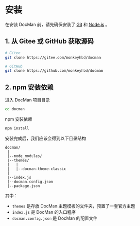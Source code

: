 # 安装

在安装 DocMan 前，请先确保安装了 [Git](https://git-scm.com/) 和 [Node.js](https://nodejs.org/) 。

## 1. 从 Gitee 或 GitHub 获取源码

```sh
# Gitee
git clone https://gitee.com/monkeyhbd/docman

# GitHub
git clone https://github.com/monkeyhbd/docman
```

## 2. npm 安装依赖

进入 DocMan 项目目录

```sh
cd docman
```

npm 安装依赖

```sh
npm install
```

安装完成后，我们应该会得到以下目录结构

```
docman/
 |
 |--node_modules/
 |--themes/
 |   |
 |   |--docman-theme-classic
 |
 |--index.js
 |--docman.config.json
 |--package.json
```

其中：

- `themes` 是存放 DocMan 主题模板的文件夹，预置了一套官方主题
- `index.js` 是 DocMan 的入口程序
- `docman.config.json` 是 DocMan 的配置文件
